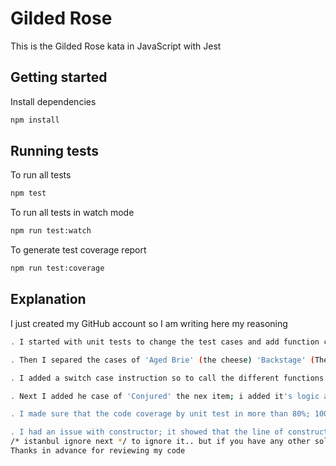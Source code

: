 # Gilded Rose

This is the Gilded Rose kata in JavaScript with Jest

## Getting started

Install dependencies

```sh
npm install
```

## Running tests

To run all tests

```sh
npm test
```

To run all tests in watch mode

```sh
npm run test:watch
```

To generate test coverage report

```sh
npm run test:coverage
```
##  Explanation

I just created my GitHub account so I am writing here my reasoning
```sh
. I started with unit tests to change the test cases and add function call from texttest_fixture file and changes the expected result by adding match the snapshot

. Then I separed the cases of 'Aged Brie' (the cheese) 'Backstage' (The ticket) and the 'Sulfuras' (The legend) in several functions, one for each and started adding the test cases and refactoring the code  

. I added a switch case instruction so to call the different functions in the main function updateQuality  

. Next I added he case of 'Conjured' the nex item; i added it's logic and added a mock data in unit test  

. I made sure that the code coverage by unit test in more than 80%; 100% here  

. I had an issue with constructor; it showed that the line of constructor is not covered so that's why I added the decorator // fix-istanbul-decorators.js
/* istanbul ignore next */ to ignore it.. but if you have any other solution than the decorator please let me know I would be glad to learn from you..
Thanks in advance for reviewing my code  